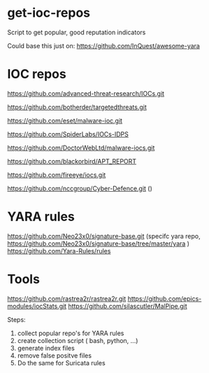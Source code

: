 # get-ioc-repos
Script to get popular, good reputation indicators

Could base this just on: https://github.com/InQuest/awesome-yara


# IOC repos
https://github.com/advanced-threat-research/IOCs.git

https://github.com/botherder/targetedthreats.git

https://github.com/eset/malware-ioc.git

https://github.com/SpiderLabs/IOCs-IDPS

https://github.com/DoctorWebLtd/malware-iocs.git

https://github.com/blackorbird/APT_REPORT

https://github.com/fireeye/iocs.git

https://github.com/nccgroup/Cyber-Defence.git ()



# YARA rules
https://github.com/Neo23x0/signature-base.git (specifc yara repo, https://github.com/Neo23x0/signature-base/tree/master/yara )
https://github.com/Yara-Rules/rules


# Tools
https://github.com/rastrea2r/rastrea2r.git
https://github.com/epics-modules/iocStats.git
https://github.com/silascutler/MalPipe.git


Steps:

1) collect popular repo's for YARA rules
2) create collection script ( bash, python, ...)
3) generate index files
4) remove false positve files
5) Do the same for Suricata rules



